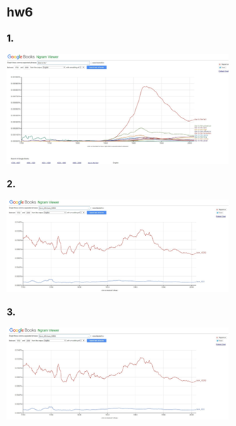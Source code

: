 # hw6
## 1.
### ![](https://github.com/yuliayakovleva/hw6/blob/master/BAaiIscSCIE.jpg) 
## 2.
### ![](https://github.com/yuliayakovleva/hw6/blob/master/mXbbipCYafE.jpg)
## 3.
### ![](https://github.com/yuliayakovleva/hw6/blob/master/mXbbipCYafE.jpg)
